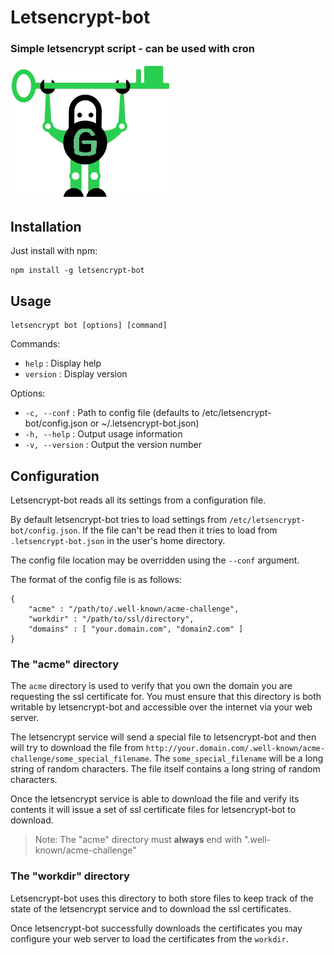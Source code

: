 Letsencrypt-bot
===============

### Simple letsencrypt script - can be used with cron

![logo](https://github.com/blocklime/letsencrypt-bot/raw/master/bot.png)

## Installation

Just install with npm:

    npm install -g letsencrypt-bot

## Usage

	letsencrypt bot [options] [command]
  
Commands:

- `help`    : Display help
- `version` : Display version
  
Options:

- `-c, --conf`    : Path to config file (defaults to /etc/letsencrypt-bot/config.json or ~/.letsencrypt-bot.json)
- `-h, --help`    : Output usage information
- `-v, --version` : Output the version number

## Configuration

Letsencrypt-bot reads all its settings from a configuration file.

By default letsencrypt-bot tries to load settings from 
`/etc/letsencrypt-bot/config.json`. If the file can't be read then 
it tries to load from `.letsencrypt-bot.json` in the user's home directory.

The config file location may be overridden using the `--conf` argument.

The format of the config file is as follows:

    {
        "acme" : "/path/to/.well-known/acme-challenge",
        "workdir" : "/path/to/ssl/directory",
        "domains" : [ "your.domain.com", "domain2.com" ]
    }

### The "acme" directory

The `acme` directory is used to verify that you own the domain you are 
requesting the ssl certificate for. You must ensure that this directory
is both writable by letsencrypt-bot and accessible over the internet
via your web server.

The letsencrypt service will send a special file to letsencrypt-bot
and then will try to download the file from
`http://your.domain.com/.well-known/acme-challenge/some_special_filename`.
The `some_special_filename` will be a long string of random characters.
The file itself contains a long string of random characters.

Once the letsencrypt service is able to download the file and verify its
contents it will issue a set of ssl certificate files for letsencrypt-bot
to download.

> Note: The "acme" directory must **always** end with ".well-known/acme-challenge"

### The "workdir" directory

Letsencrypt-bot uses this directory to both store files to keep track of the
state of the letsencrypt service and to download the ssl certificates.

Once letsencrypt-bot successfully downloads the certificates you may configure
your web server to load the certificates from the `workdir`.
